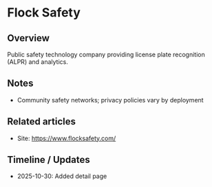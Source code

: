 # Flock Safety

## Overview
Public safety technology company providing license plate recognition (ALPR) and analytics.

## Notes
- Community safety networks; privacy policies vary by deployment

## Related articles
- Site: https://www.flocksafety.com/

## Timeline / Updates
- 2025-10-30: Added detail page

